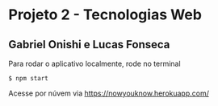 # Projeto 2 - Tecnologias Web

## Gabriel Onishi e Lucas Fonseca

Para rodar o aplicativo localmente, rode no terminal

```
$ npm start
```

Acesse por núvem via https://nowyouknow.herokuapp.com/
